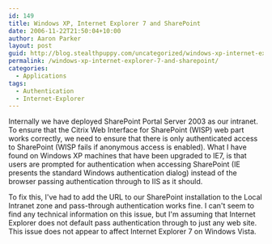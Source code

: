 ```yaml
---
id: 149
title: Windows XP, Internet Explorer 7 and SharePoint
date: 2006-11-22T21:50:04+10:00
author: Aaron Parker
layout: post
guid: http://blog.stealthpuppy.com/uncategorized/windows-xp-internet-explorer-7-and-sharepoint
permalink: /windows-xp-internet-explorer-7-and-sharepoint/
categories:
  - Applications
tags:
  - Authentication
  - Internet-Explorer
---
```

Internally we have deployed SharePoint Portal Server 2003 as our intranet. To ensure that the Citrix Web Interface for SharePoint (WISP) web part works correctly, we need to ensure that there is only authenticated access to SharePoint (WISP fails if anonymous access is enabled). What I have found on Windows XP machines that have been upgraded to IE7, is that users are prompted for authentication when accessing SharePoint (IE presents the standard Windows authentication dialog) instead of the browser passing authentication through to IIS as it should.

To fix this, I've had to add the URL to our SharePoint installation to the Local Intranet zone and pass-through authentication works fine. I can't seem to find any technical information on this issue, but I'm assuming that Internet Explorer does not default pass authentication through to just any web site. This issue does not appear to affect Internet Explorer 7 on Windows Vista.